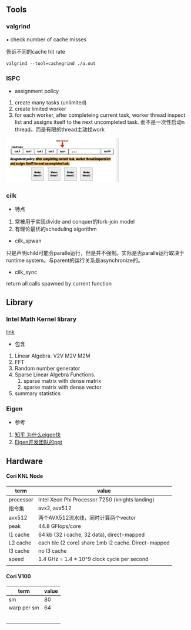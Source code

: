 

## Tools




### valgrind

▪    check number of cache misses

告诉不同的cache hit rate

```shell
valgrind --tool=cachegrind ./a.out
```




### ISPC

* assignment policy
1. create many tasks (unlimited)
2. create limited worker
3. for each worker, after completeing current task, worker thread inspect list and assigns itself to the next uncompleted task. 而不是一次性启动n thread。而是有限的thread主动找work

<img src="Note.assets/Screen Shot 2021-10-17 at 10.31.13 AM.png" alt="Screen Shot 2021-10-17 at 10.31.13 AM" style="zoom:30%;" />



### cilk

* 特点
1. 常被用于实现divide and conquer的fork-join model
2. 有理论最优的scheduling algorithm



* cilk_spwan

只是声明child可能会paralle运行，但是并不强制。实际是否paralle运行取决于runtime system。与parent的运行关系是asynchronize的。



* cilk_sync

return all calls spawned by current function



## Library




### Intel Math Kernel library

[link](https://software.intel.com/content/www/us/en/develop/tools/oneapi/components/onemkl.html#gs.dp7bp4)

* 包含
1. Linear Algebra. V2V M2V M2M
2. FFT
3. Random number generator
4. Sparse Linear Algebra Functions. 
   1. sparse matrix with dense matrix
   2. sparse matrix with dense vector
5. summary statistics




### Eigen

* 参考
1. [知乎 为什么eigen快](https://www.zhihu.com/question/28571059)
2. [Eigen开发团队的ppt](https://download.tuxfamily.org/eigen/eigen_CGLibs_Giugno_Pisa_2013.pdf)




## Hardware




#### Cori KNL Node

| term      | value                                                |
| --------- | ---------------------------------------------------- |
| processor | Intel Xeon Phi Processor 7250 (knights landing)      |
| 指令集       | avx2, avx512                                         |
| avx512    | 两个AVX512流水线，同时计算两个vector                             |
| peak      | 44.8 GFlops/core                                     |
| l1 cache  | 64 kb (32 i cache, 32 data), direct-mapped           |
| L2 cache  | each tile (2 core) share 1mb l2 cache. Direct-mapped |
| l3 cache  | no l3 cache                                          |
| speed     | 1.4 GHz = 1.4 * 10^9 clock cycle per second          |
|           |                                                      |



#### Cori V100

| term        | value |
| ----------- | ----- |
| sm          | 80    |
| warp per sm | 64    |
|             |       |
|             |       |
|             |       |
|             |       |
|             |       |
|             |       |


